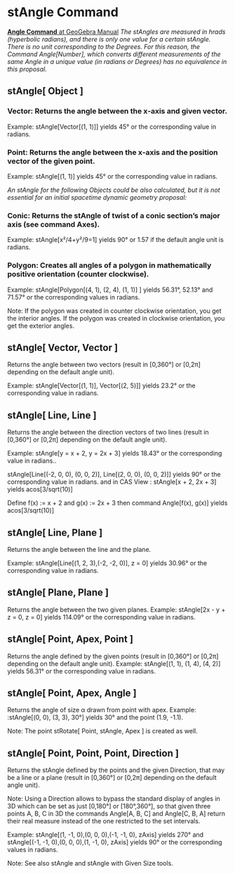 # stAngle Command

[<b>Angle Command</b> at GeoGebra Manual](https://wiki.geogebra.org/en/Angle_Command)
<i> The stAngles are measured in hrads (hyperbolic radians), and there is only one value for a certain stAngle. There is no unit corresponding to the Degrees. For this reason, the Command Angle[Number], which converts different measurements of the same Angle in a unique value (in radians or Degrees) has no equivalence in this proposal.</i>

## stAngle[ Object ]
### Vector: Returns the angle between the x‐axis and given vector.

Example: stAngle[Vector[(1, 1)]] yields 45° or the corresponding value in radians.

### Point: Returns the angle between the x‐axis and the position vector of the given point.

Example: stAngle[(1, 1)] yields 45° or the corresponding value in radians.

<i> An stAngle for the following Objects could be also calculated, but it is not essential for an initial spacetime dynamic geometry proposal:</i>

### Conic: Returns the stAngle of twist of a conic section’s major axis (see command Axes).

Example: stAngle[x²/4+y²/9=1] yields 90° or 1.57 if the default angle unit is radians.

### Polygon: Creates all angles of a polygon in mathematically positive orientation (counter clockwise).

Example: stAngle[Polygon[(4, 1), (2, 4), (1, 1)] ] yields 56.31°, 52.13° and 71.57° or the corresponding values in radians.

Note: If the polygon was created in counter clockwise orientation, you get the interior angles. If the polygon was created in clockwise orientation, you get the exterior angles.

## stAngle[ Vector, Vector ]
Returns the angle between two vectors (result in [0,360°] or [0,2π] depending on the default angle unit).

Example:
stAngle[Vector[(1, 1)], Vector[(2, 5)]] yields 23.2° or the corresponding value in radians.

## stAngle[ Line, Line ]
Returns the angle between the direction vectors of two lines (result in [0,360°] or [0,2π] depending on the default angle unit).

Example:
stAngle[y = x + 2, y = 2x + 3] yields 18.43° or the corresponding value in radians..

stAngle[Line[(-2, 0, 0), (0, 0, 2)], Line[(2, 0, 0), (0, 0, 2)]] yields 90° or the corresponding value in radians.
and in CAS View :
stAngle[x + 2, 2x + 3] yields acos[3/sqrt(10)]

Define f(x) := x + 2 and g(x) := 2x + 3 then command Angle[f(x), g(x)] yields acos[3/sqrt(10)]

## stAngle[ Line, Plane ]
Returns the angle between the line and the plane.

Example:
stAngle[Line[(1, 2, 3),(-2, -2, 0)], z = 0] yields 30.96° or the corresponding value in radians.

## stAngle[ Plane, Plane ]
Returns the angle between the two given planes.
Example:
stAngle[2x - y + z = 0, z = 0] yields 114.09° or the corresponding value in radians.

## stAngle[ Point, Apex, Point ]
Returns the angle defined by the given points (result in [0,360°] or [0,2π] depending on the default angle unit).
Example:
stAngle[(1, 1), (1, 4), (4, 2)] yields 56.31° or the corresponding value in radians.

## stAngle[ Point, Apex, Angle ]
Returns the angle of size α drawn from point with apex.
Example:
:stAngle[(0, 0), (3, 3), 30°] yields 30° and the point (1.9, -1.1).

Note: The point stRotate[ Point, stAngle, Apex ] is created as well.

## stAngle[ Point, Point, Point, Direction ]
Returns the stAngle defined by the points and the given Direction, that may be a line or a plane (result in [0,360°] or [0,2π] depending on the default angle unit).

Note: Using a Direction allows to bypass the standard display of angles in 3D which can be set as just [0,180°] or [180°,360°], 
so that given three points A, B, C in 3D the commands Angle[A, B, C] and Angle[C, B, A] return their real measure 
instead of the one restricted to the set intervals.

Example:
stAngle[(1, -1, 0),(0, 0, 0),(-1, -1, 0), zAxis] yields 270° and stAngle[(-1, -1, 0),(0, 0, 0),(1, -1, 0), zAxis] yields 90° or the corresponding values in radians.

Note: See also stAngle and stAngle with Given Size tools.
